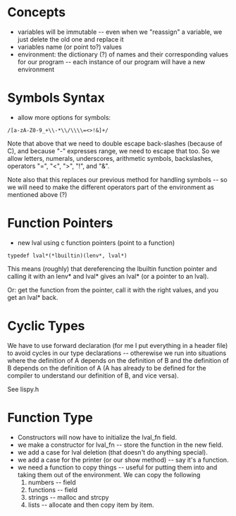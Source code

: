# Concepts
* variables will be immutable -- even when we "reassign" a variable, we just delete the old one and replace it
* variables name (or point to?) values
* environment: the dictionary (?) of names and their corresponding values for our program -- each instance of our program will have a new environment
# Symbols Syntax
* allow more options for symbols:

```
/[a-zA-Z0-9_+\\-*\\/\\\\=<>!&]+/
```

Note that above that we need to double escape back-slashes (because of C), and because "-" expresses range, we need to escape that too.  So we allow letters, numerals, underscores, arithmetic symbols, backslashes, operators "=", "<", ">", "!", and "&".

Note also that this replaces our previous method for handling symbols -- so we will need to make the different operators part of the environment as mentioned above (?)
# Function Pointers
* new lval using c function pointers (point to a function)

```
typedef lval*(*lbuiltin)(lenv*, lval*)
```

This means (roughly) that dereferencing the lbuiltin function pointer and calling it with an lenv* and lval* gives an lval* (or a pointer to an lval).

Or: get the function from the pointer, call it with the right values, and you get an lval* back.
# Cyclic Types
We have to use forward declaration (for me I put everything in a header file) to avoid cycles in our type declarations -- otherewise we run into situations where the definition of A depends on the definition of B and the definition of B depends on the definition of A (A has already to be defined for the compiler to understand our definition of B, and vice versa).

See lispy.h
# Function Type
* Constructors will now have to initialize the lval_fn field.
* we make a constructor for lval_fn -- store the function in the new field.
* we add a case for lval deletion (that doesn't do anything special).
* we add a case for the printer (or our show method) -- say it's a function.
* we need a function to copy things -- useful for putting them into and taking them out of the environment.  We can copy the following
  1. numbers -- field
  2. functions -- field
  3. strings -- malloc and strcpy
  4. lists -- allocate and then copy item by item.